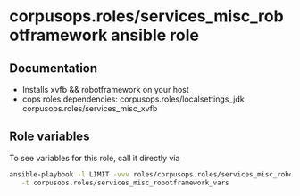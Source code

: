 # corpusops.roles/services_misc_robotframework ansible role
## Documentation

- Installs xvfb && robotframework on your host
- cops roles dependencies: corpusops.roles/localsettings_jdk corpusops.roles/services_misc_xvfb

## Role variables
To see variables for this role, call it directly via
```bash
ansible-playbook -l LIMIT -vvv roles/corpusops.roles/services_misc_robotframework/role.yml \
   -t corpusops.roles/services_misc_robotframework_vars
```
